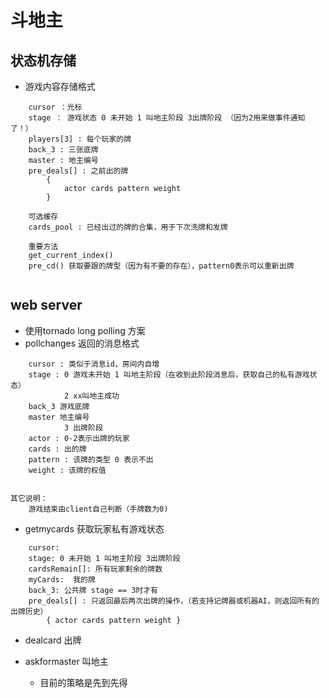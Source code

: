 # 斗地主

## 状态机存储

- 游戏内容存储格式
```
    cursor ：光标
    stage ： 游戏状态 0 未开始 1 叫地主阶段 3出牌阶段 （因为2用来做事件通知了！）
    players[3] : 每个玩家的牌
    back_3 : 三张底牌
    master : 地主编号
    pre_deals[] : 之前出的牌
        {
            actor cards pattern weight
        }
    
    可选缓存
    cards_pool : 已经出过的牌的合集，用于下次洗牌和发牌
    
    重要方法
    get_current_index()
    pre_cd() 获取要跟的牌型（因为有不要的存在），pattern0表示可以重新出牌
    
```

## web server

- 使用tornado long polling 方案
- pollchanges 返回的消息格式
```
	cursor : 类似于消息id，房间内自增
	stage : 0 游戏未开始 1 叫地主阶段（在收到此阶段消息后，获取自己的私有游戏状态）
	        2 xx叫地主成功
	back_3 游戏底牌
	master 地主编号
	        3 出牌阶段
	actor : 0-2表示出牌的玩家
	cards : 出的牌
	pattern : 该牌的类型 0 表示不出
	weight : 该牌的权值
	
```
	
	其它说明：
	    游戏结束由client自己判断（手牌数为0)

- getmycards 获取玩家私有游戏状态
```
	cursor:
	stage: 0 未开始 1 叫地主阶段 3出牌阶段
	cardsRemain[]: 所有玩家剩余的牌数
	myCards:  我的牌
	back_3: 公共牌 stage == 3时才有
	pre_deals[] : 只返回最后两次出牌的操作，（若支持记牌器或机器AI，则返回所有的出牌历史）
	    { actor cards pattern weight }

``` 


- dealcard 出牌


- askformaster 叫地主
    * 目前的策略是先到先得